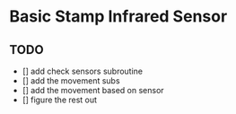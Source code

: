 # Basic Stamp Infrared Sensor

## TODO
* [] add check sensors subroutine
* [] add the movement subs
* [] add the movement based on sensor
* [] figure the rest out